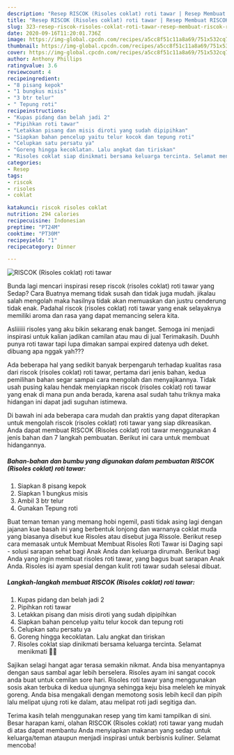 ```yaml
---
description: "Resep RISCOK (Risoles coklat) roti tawar | Resep Membuat RISCOK (Risoles coklat) roti tawar Yang Lezat"
title: "Resep RISCOK (Risoles coklat) roti tawar | Resep Membuat RISCOK (Risoles coklat) roti tawar Yang Lezat"
slug: 323-resep-riscok-risoles-coklat-roti-tawar-resep-membuat-riscok-risoles-coklat-roti-tawar-yang-lezat
date: 2020-09-16T11:20:01.736Z
image: https://img-global.cpcdn.com/recipes/a5cc8f51c11a8a69/751x532cq70/riscok-risoles-coklat-roti-tawar-foto-resep-utama.jpg
thumbnail: https://img-global.cpcdn.com/recipes/a5cc8f51c11a8a69/751x532cq70/riscok-risoles-coklat-roti-tawar-foto-resep-utama.jpg
cover: https://img-global.cpcdn.com/recipes/a5cc8f51c11a8a69/751x532cq70/riscok-risoles-coklat-roti-tawar-foto-resep-utama.jpg
author: Anthony Phillips
ratingvalue: 3.6
reviewcount: 4
recipeingredient:
- "8 pisang kepok"
- "1 bungkus misis"
- "3 btr telur"
- " Tepung roti"
recipeinstructions:
- "Kupas pidang dan belah jadi 2"
- "Pipihkan roti tawar"
- "Letakkan pisang dan misis diroti yang sudah dipipihkan"
- "Siapkan bahan pencelup yaitu telur kocok dan tepung roti"
- "Celupkan satu persatu ya"
- "Goreng hingga kecoklatan. Lalu angkat dan tiriskan"
- "Risoles coklat siap dinikmati bersama keluarga tercinta. Selamat menikmati 🥰🥰"
categories:
- Resep
tags:
- riscok
- risoles
- coklat

katakunci: riscok risoles coklat 
nutrition: 294 calories
recipecuisine: Indonesian
preptime: "PT24M"
cooktime: "PT30M"
recipeyield: "1"
recipecategory: Dinner

---
```



![RISCOK (Risoles coklat) roti tawar](https://img-global.cpcdn.com/recipes/a5cc8f51c11a8a69/751x532cq70/riscok-risoles-coklat-roti-tawar-foto-resep-utama.jpg)

Bunda lagi mencari inspirasi resep riscok (risoles coklat) roti tawar yang Sedap? Cara Buatnya memang tidak susah dan tidak juga mudah. jikalau salah mengolah maka hasilnya tidak akan memuaskan dan justru cenderung tidak enak. Padahal riscok (risoles coklat) roti tawar yang enak selayaknya memiliki aroma dan rasa yang dapat memancing selera kita.

Asliiiiii risoles yang aku bikin sekarang enak banget. Semoga ini menjadi inspirasi untuk kalian jadikan camilan atau mau di jual Terimakasih. Duuhh punya roti tawar tapi lupa dimakan sampai expired datenya udh deket. dibuang apa nggak yah???

Ada beberapa hal yang sedikit banyak berpengaruh terhadap kualitas rasa dari riscok (risoles coklat) roti tawar, pertama dari jenis bahan, kedua pemilihan bahan segar sampai cara mengolah dan menyajikannya. Tidak usah pusing kalau hendak menyiapkan riscok (risoles coklat) roti tawar yang enak di mana pun anda berada, karena asal sudah tahu triknya maka hidangan ini dapat jadi suguhan istimewa.


Di bawah ini ada beberapa cara mudah dan praktis yang dapat diterapkan untuk mengolah riscok (risoles coklat) roti tawar yang siap dikreasikan. Anda dapat membuat RISCOK (Risoles coklat) roti tawar menggunakan 4 jenis bahan dan 7 langkah pembuatan. Berikut ini cara untuk membuat hidangannya.

<!--inarticleads1-->

##### Bahan-bahan dan bumbu yang digunakan dalam pembuatan RISCOK (Risoles coklat) roti tawar:

1. Siapkan 8 pisang kepok
1. Siapkan 1 bungkus misis
1. Ambil 3 btr telur
1. Gunakan  Tepung roti


Buat teman teman yang memang hobi ngemil, pasti tidak asing lagi dengan jajanan kue basah ini yang berbentuk lonjong dan warnanya coklat muda yang biasanya disebut kue Risoles atau disebut juga Rissole. Berikut resep cara memasak untuk Membuat Membuat Risoles Roti Tawar isi Daging sapi - solusi sarapan sehat bagi Anak Anda dan keluarga dirumah. Berikut bagi Anda yang ingin membuat risoles roti tawar, yang bagus buat sarapan Anak Anda. Risoles isi ayam spesial dengan kulit roti tawar sudah selesai dibuat. 

<!--inarticleads2-->

##### Langkah-langkah membuat RISCOK (Risoles coklat) roti tawar:

1. Kupas pidang dan belah jadi 2
1. Pipihkan roti tawar
1. Letakkan pisang dan misis diroti yang sudah dipipihkan
1. Siapkan bahan pencelup yaitu telur kocok dan tepung roti
1. Celupkan satu persatu ya
1. Goreng hingga kecoklatan. Lalu angkat dan tiriskan
1. Risoles coklat siap dinikmati bersama keluarga tercinta. Selamat menikmati 🥰🥰


Sajikan selagi hangat agar terasa semakin nikmat. Anda bisa menyantapnya dengan saus sambal agar lebih berselera. Risoles ayam ini sangat cocok anda buat untuk cemilan sore hari. Risoles roti tawar yang menggunakan sosis akan terbuka di kedua ujungnya sehingga keju bisa meleleh ke minyak goreng. Anda bisa mengakali dengan memotong sosis lebih kecil dan pipih lalu melipat ujung roti ke dalam, atau melipat roti jadi segitiga dan. 

Terima kasih telah menggunakan resep yang tim kami tampilkan di sini. Besar harapan kami, olahan RISCOK (Risoles coklat) roti tawar yang mudah di atas dapat membantu Anda menyiapkan makanan yang sedap untuk keluarga/teman ataupun menjadi inspirasi untuk berbisnis kuliner. Selamat mencoba!
